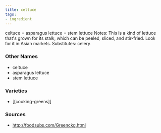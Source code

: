 ```yaml
---
title: celtuce
tags:
- ingredient
---
```

celtuce = asparagus lettuce = stem lettuce Notes: This is a kind of lettuce that's grown for its stalk, which can be peeled, sliced, and stir-fried. Look for it in Asian markets. Substitutes: celery

### Other Names

* celtuce
* asparagus lettuce
* stem lettuce

### Varieties

* [[cooking-greens]]

### Sources
* http://foodsubs.com/Greenckg.html
